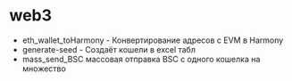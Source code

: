 # web3
- eth_wallet_toHarmony - Конвертирование адресов с EVM в Harmony
- generate-seed - Создаёт кошели в excel табл
- mass_send_BSC массовая отправка BSC с одного кошелка на множество
